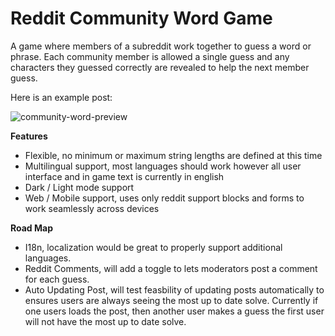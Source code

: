 # Reddit Community Word Game

A game where members of a subreddit work together to guess a word or phrase. Each community member is allowed a single guess and any characters they guessed correctly are revealed to help the next member guess.

Here is an example post:

![community-word-preview](https://github.com/user-attachments/assets/78e8561e-68bd-4a79-8692-98138d8c5b06)

**Features**
- Flexible, no minimum or maximum string lengths are defined at this time
- Multilingual support, most languages should work however all user interface and in game text is currently in english
- Dark / Light mode support
- Web / Mobile support, uses only reddit support blocks and forms to work seamlessly across devices

**Road Map**
- I18n, localization would be great to properly support additional languages.
- Reddit Comments, will add a toggle to lets moderators post a comment for each guess.
- Auto Updating Post, will test feasbility of updating posts automatically to ensures users are always seeing the most up to date solve. Currently if one users loads the post, then another user makes a guess the first user will not have the most up to date solve.
